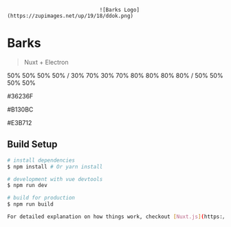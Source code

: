                                   ![Barks Logo](https://zupimages.net/up/19/18/ddok.png)
# Barks

> Nuxt + Electron

50% 50% 50% 50% / 30% 70% 30% 70%
80% 80% 80% 80% / 50% 50% 50% 50%

#36236F

#B130BC

#E3B712

## Build Setup

``` bash
# install dependencies
$ npm install # Or yarn install

# development with vue devtools
$ npm run dev

# build for production
$ npm run build

For detailed explanation on how things work, checkout [Nuxt.js](https://github.com/nuxt/nuxt.js), [Electron.js](https://electronjs.org/), and [electron-builder](https://www.electron.build/).
